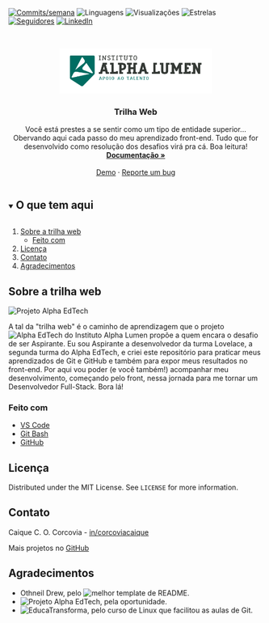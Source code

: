<!--
*** Thanks for checking out the Best-README-Template. If you have a suggestion
*** that would make this better, please fork the repo and create a pull request
*** or simply open an issue with the tag "enhancement".
*** Thanks again! Now go create something AMAZING! :D
***
***
***
*** To avoid retyping too much info. Do a search and replace for the following:
*** github_username, repo_name, twitter_handle, email, project_title, project_description
-->



<!-- PROJECT SHIELDS -->
<!--
*** I'm using markdown "reference style" links for readability.
*** Reference links are enclosed in brackets [ ] instead of parentheses ( ).
*** See the bottom of this document for the declaration of the reference variables
*** for contributors-url, forks-url, etc. This is an optional, concise syntax you may use.
*** https://www.markdownguide.org/basic-syntax/#reference-style-links
-->
[![Commits/semana][commits-shield]][commits-url]
![Linguagens][linguagens-shield]
![Visualizações][visualizacoes-shield]
![Estrelas][estrelas-shield]
[![Seguidores][seguidores-shield]][seguidores-url]
[![LinkedIn][linkedin-shield]][linkedin-url]



<!-- LOGO DO PROJETO -->
<br />
<p align="center">
  <a href="https://alphalumen.org.br/">
    <img src="imagens/logo-instituto-alpha-lumen.png" alt="Logo" height="90">
  </a>

  <h3 align="center">Trilha Web</h3>

  <p align="center">
    Você está prestes a se sentir como um tipo de entidade superior... Obervando aqui cada passo do meu aprendizado front-end. Tudo que for desenvolvido como resolução dos desafios virá pra cá. Boa leitura!
    <br />
    <a href="https://github.com/corqueeuvia/trilha-web-alpha-edtech"><strong>Documentação »</strong></a>
    <br />
    <br />
    <a href="https://github.com/corqueeuvia/trilha-web-alpha-edtech">Demo</a>
    ·
    <a href="https://github.com/corqueeuvia/trilha-web-alpha-edtech/issues">Reporte um bug</a>
  </p>
</p>



<!-- SUMÁRIO -->
<details open="open">
  <summary><h2 style="display: inline-block">O que tem aqui</h2></summary>
  <ol>
    <li>
      <a href="#sobre-a-trilha-web">Sobre a trilha web</a>
      <ul>
        <li><a href="#feito-com">Feito com</a></li>
      </ul>
    </li>
    <li><a href="#licença">Licença</a></li>
    <li><a href="#contato">Contato</a></li>
    <li><a href="#agradecimentos">Agradecimentos</a></li>
  </ol>
</details>



<!-- ABOUT THE PROJECT -->
## Sobre a trilha web

![![Projeto Alpha EdTech][logo-alpha-edtech]][alpha-edtech]

A tal da "trilha web" é o caminho de aprendizagem que o projeto ![Alpha EdTech][alpha-edtech] do Instituto Alpha Lumen propõe a quem encara o desafio de ser Aspirante. Eu sou Aspirante a desenvolvedor da turma Lovelace, a segunda turma do Alpha EdTech, e criei este repositório para praticar meus aprendizados de Git e GitHub e também para expor meus resultados no front-end. Por aqui vou poder (e você também!) acompanhar meu desenvolvimento, começando pelo front, nessa jornada para me tornar um Desenvolvedor Full-Stack. Bora lá! 


### Feito com

* [VS Code](https://code.visualstudio.com/)
* [Git Bash](https://gitforwindows.org/)
* [GitHub](https://github.com/)



<!-- LICENSE -->
## Licença

Distributed under the MIT License. See `LICENSE` for more information.



<!-- CONTACT -->
## Contato

Caique C. O. Corcovia - [in/corcoviacaique](https://linkedin.com/in/corcoviacaique)

Mais projetos no [GitHub](https://github.com/corqueeuvia)



<!-- ACKNOWLEDGEMENTS -->
## Agradecimentos

* Othneil Drew, pelo ![melhor template de README][readme-template].
* ![Projeto Alpha EdTech][alpha-edtech], pela oportunidade.
* ![EducaTransforma][educa-transforma], pelo curso de Linux que facilitou as aulas de Git.





<!-- MARKDOWN LINKS & IMAGES -->
<!-- https://www.markdownguide.org/basic-syntax/#reference-style-links -->
[commits-shield]: https://img.shields.io/github/commit-activity/w/corqueeuvia/trilha-web-alpha-edtech?style=for-the-badge
[commits-url]: https://github.com/corqueeuvia/trilha-web-alpha-edtech/graphs/commit-activity
[linguagens-shield]: https://img.shields.io/github/languages/top/corqueeuvia/trilha-web-alpha-edtech?style=for-the-badge
[visualizacoes-shield]: https://img.shields.io/github/watchers/corqueeuvia/trilha-web-alpha-edtech?style=for-the-badge
[estrelas-shield]: https://img.shields.io/github/stars/corqueeuvia/trilha-web-alpha-edtech?style=for-the-badge
[seguidores-shield]: https://img.shields.io/github/followers/corqueeuvia?style=for-the-badge
[seguidores-url]: https://github.com/corqueeuvia?tab=followers
[linkedin-shield]: https://img.shields.io/badge/-LinkedIn-black.svg?style=for-the-badge&logo=linkedin&colorB=555
[linkedin-url]: https://linkedin.com/in/corcoviacaique
[alpha-edtech]: https://sejaalphaedtech.org.br/
[readme-template]: https://github.com/othneildrew/Best-README-Template
[educa-transforma]: https://educatransforma.com.br/
[logo-alpha-edtech]: imagens/logo-alpha-edtech.png